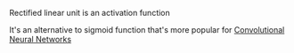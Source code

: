 Rectified linear unit is an activation function

It's an alternative to sigmoid function that's more popular for [Convolutional Neural Networks](Convolutional%20Neural%20Networks.md)